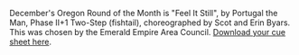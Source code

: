 December's Oregon Round of the Month is "Feel It Still", by Portugal the Man, Phase II+1 Two-Step (fishtail), choreographed by Scot and Erin Byars. This was chosen by the Emerald Empire Area Council.
[Download your cue sheet here](https://www.roundalab.org/CuesheetsDL2/Feel%20It%20Still,%20Byars,%20E&S_Two%20Step_2+1.pdf).

